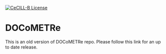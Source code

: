 [![CeCILL-B License](https://img.shields.io/badge/Licence-CeCILL--B-brightgreen)](https://github.com/fbuloup/DOCoMETRe/blob/master/LICENCE)

# DOCoMETRe
This is an old version of DOCoMETRe repo. Please follow this link for an up to date release.

<!---
See [wiki](https://github.com/TeamICSTECHNOS/DOCoMETRe) for more details
-->
